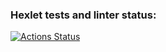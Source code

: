 ### Hexlet tests and linter status:
[![Actions Status](https://github.com/ROMGIZ/backend-project-44/workflows/hexlet-check/badge.svg)](https://github.com/ROMGIZ/backend-project-44/actions)